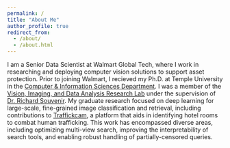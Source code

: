 ```yaml
---
permalink: /
title: "About Me"
author_profile: true
redirect_from: 
  - /about/
  - /about.html
---
```


I am a Senior Data Scientist at Walmart Global Tech, where I work in researching and deploying computer vision solutions to support asset protection. Prior to joining Walmart, I recieved my Ph.D. at Temple University in the [Computer & Information Sciences Department](https://cis.temple.edu). I was a member of the [Vision, Imaging, and Data Analysis Research Lab](https://github.com/vidarlab) under the supervision of [Dr. Richard Souvenir](https://cis.temple.edu/~souvenir/). My graduate research focused on deep learning for large-scale, fine-grained image classification and retrieval, including contributions to [Traffickcam](https://traffickcam.com/about-us/), a platform that aids in identifying hotel rooms to combat human trafficking. This work has encompassed diverse areas, including optimizing multi-view search, improving the interpretability of search tools, and enabling robust handling of partially-censored queries.